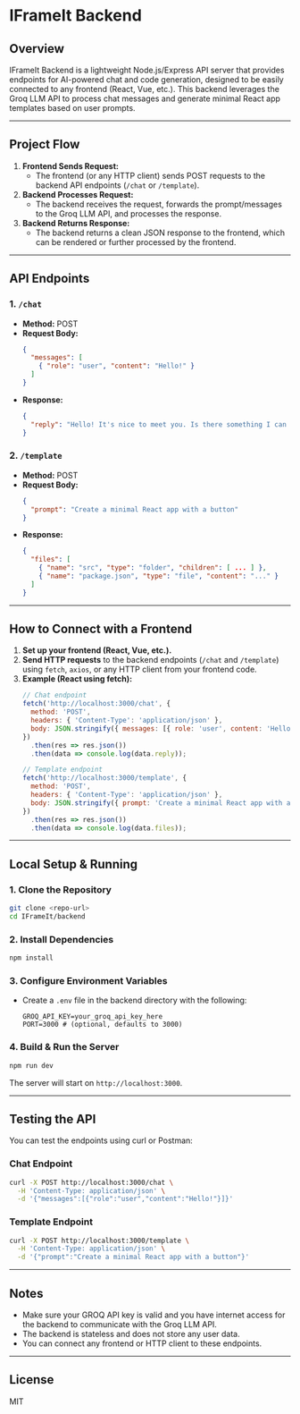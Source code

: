 # IFrameIt Backend

## Overview
IFrameIt Backend is a lightweight Node.js/Express API server that provides endpoints for AI-powered chat and code generation, designed to be easily connected to any frontend (React, Vue, etc.). This backend leverages the Groq LLM API to process chat messages and generate minimal React app templates based on user prompts.

---

## Project Flow

1. **Frontend Sends Request:**
   - The frontend (or any HTTP client) sends POST requests to the backend API endpoints (`/chat` or `/template`).
2. **Backend Processes Request:**
   - The backend receives the request, forwards the prompt/messages to the Groq LLM API, and processes the response.
3. **Backend Returns Response:**
   - The backend returns a clean JSON response to the frontend, which can be rendered or further processed by the frontend.

---

## API Endpoints

### 1. `/chat`
- **Method:** POST
- **Request Body:**
  ```json
  {
    "messages": [
      { "role": "user", "content": "Hello!" }
    ]
  }
  ```
- **Response:**
  ```json
  {
    "reply": "Hello! It's nice to meet you. Is there something I can help you with, or would you like to chat?"
  }
  ```

### 2. `/template`
- **Method:** POST
- **Request Body:**
  ```json
  {
    "prompt": "Create a minimal React app with a button"
  }
  ```
- **Response:**
  ```json
  {
    "files": [
      { "name": "src", "type": "folder", "children": [ ... ] },
      { "name": "package.json", "type": "file", "content": "..." }
    ]
  }
  ```

---

## How to Connect with a Frontend

1. **Set up your frontend (React, Vue, etc.).**
2. **Send HTTP requests** to the backend endpoints (`/chat` and `/template`) using `fetch`, `axios`, or any HTTP client from your frontend code.
3. **Example (React using fetch):**
   ```js
   // Chat endpoint
   fetch('http://localhost:3000/chat', {
     method: 'POST',
     headers: { 'Content-Type': 'application/json' },
     body: JSON.stringify({ messages: [{ role: 'user', content: 'Hello!' }] })
   })
     .then(res => res.json())
     .then(data => console.log(data.reply));

   // Template endpoint
   fetch('http://localhost:3000/template', {
     method: 'POST',
     headers: { 'Content-Type': 'application/json' },
     body: JSON.stringify({ prompt: 'Create a minimal React app with a button' })
   })
     .then(res => res.json())
     .then(data => console.log(data.files));
   ```

---

## Local Setup & Running

### 1. Clone the Repository
```sh
git clone <repo-url>
cd IFrameIt/backend
```

### 2. Install Dependencies
```sh
npm install
```

### 3. Configure Environment Variables
- Create a `.env` file in the backend directory with the following:
  ```env
  GROQ_API_KEY=your_groq_api_key_here
  PORT=3000 # (optional, defaults to 3000)
  ```

### 4. Build & Run the Server
```sh
npm run dev
```

The server will start on `http://localhost:3000`.

---

## Testing the API

You can test the endpoints using curl or Postman:

### Chat Endpoint
```sh
curl -X POST http://localhost:3000/chat \
  -H 'Content-Type: application/json' \
  -d '{"messages":[{"role":"user","content":"Hello!"}]}'
```

### Template Endpoint
```sh
curl -X POST http://localhost:3000/template \
  -H 'Content-Type: application/json' \
  -d '{"prompt":"Create a minimal React app with a button"}'
```

---

## Notes
- Make sure your GROQ API key is valid and you have internet access for the backend to communicate with the Groq LLM API.
- The backend is stateless and does not store any user data.
- You can connect any frontend or HTTP client to these endpoints.

---

## License
MIT
